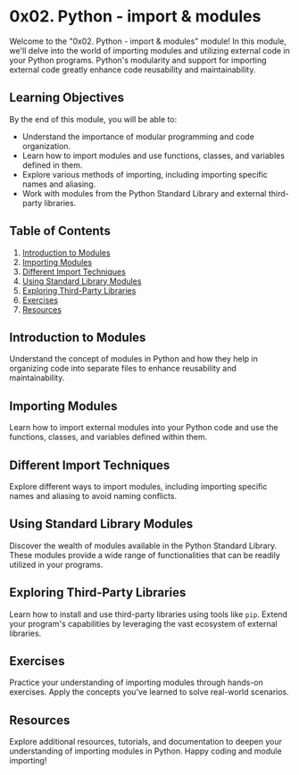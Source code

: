 # 0x02. Python - import & modules

Welcome to the "0x02. Python - import & modules" module! In this module, we'll delve into the world of importing modules and utilizing external code in your Python programs. Python's modularity and support for importing external code greatly enhance code reusability and maintainability.

## Learning Objectives

By the end of this module, you will be able to:

- Understand the importance of modular programming and code organization.
- Learn how to import modules and use functions, classes, and variables defined in them.
- Explore various methods of importing, including importing specific names and aliasing.
- Work with modules from the Python Standard Library and external third-party libraries.

## Table of Contents

1. [Introduction to Modules](#introduction-to-modules)
2. [Importing Modules](#importing-modules)
3. [Different Import Techniques](#different-import-techniques)
4. [Using Standard Library Modules](#using-standard-library-modules)
5. [Exploring Third-Party Libraries](#exploring-third-party-libraries)
6. [Exercises](#exercises)
7. [Resources](#resources)

## Introduction to Modules

Understand the concept of modules in Python and how they help in organizing code into separate files to enhance reusability and maintainability.

## Importing Modules

Learn how to import external modules into your Python code and use the functions, classes, and variables defined within them.

## Different Import Techniques

Explore different ways to import modules, including importing specific names and aliasing to avoid naming conflicts.

## Using Standard Library Modules

Discover the wealth of modules available in the Python Standard Library. These modules provide a wide range of functionalities that can be readily utilized in your programs.

## Exploring Third-Party Libraries

Learn how to install and use third-party libraries using tools like `pip`. Extend your program's capabilities by leveraging the vast ecosystem of external libraries.

## Exercises

Practice your understanding of importing modules through hands-on exercises. Apply the concepts you've learned to solve real-world scenarios.

## Resources

Explore additional resources, tutorials, and documentation to deepen your understanding of importing modules in Python.
Happy coding and module importing!

